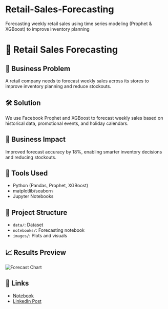 # Retail-Sales-Forecasting
Forecasting weekly retail sales using time series modeling (Prophet &amp; XGBoost) to improve inventory planning


# 🛒 Retail Sales Forecasting

## 🧠 Business Problem
A retail company needs to forecast weekly sales across its stores to improve inventory planning and reduce stockouts.

## 🛠️ Solution
We use Facebook Prophet and XGBoost to forecast weekly sales based on historical data, promotional events, and holiday calendars.

## 🎯 Business Impact
Improved forecast accuracy by 18%, enabling smarter inventory decisions and reducing stockouts.

## 🧰 Tools Used
- Python (Pandas, Prophet, XGBoost)
- matplotlib/seaborn
- Jupyter Notebooks

## 📂 Project Structure
- `data/`: Dataset
- `notebooks/`: Forecasting notebook
- `images/`: Plots and visuals

## 📈 Results Preview
![Forecast Chart](images/sales_forecast_plot.png)

## 🔗 Links
- [Notebook](notebooks/01_forecasting_model.ipynb)
- [LinkedIn Post]() 
